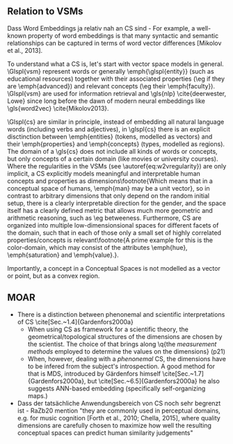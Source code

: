 ## Relation to VSMs

Dass Word Embeddings ja relativ nah an CS sind - For example, a well-known property of word embeddings is that many syntactic and semantic relationships can be captured in terms of word vector differences [Mikolov et al., 2013].

To understand what a CS is, let's start with vector space models in general. \Glspl{vsm} represent words or generally \emph{\glspl{entity}} (such as educational resources) together with their associated properties (\eg if they are \emph{advanced}) and relevant concepts (\eg their \emph{faculty}). \Glspl{vsm} are used for information retrieval and \gls{nlp} \cite{deerwester, Lowe} since long before the dawn of modern neural embeddings like \gls{word2vec} \cite{Mikolov2013}. 

\Glspl{cs} are similar in principle, instead of embedding all natural language words (including verbs and adjectives), in \glspl{cs} there is an explicit disctinction between \emph{entities} (tokens, modelled as vectors) and their \emph{properties} and \emph{concepts} (types, modelled as regions). The domain of a \gls{cs} does not include all kinds of words or concepts, but only concepts of a certain domain (like movies or university courses). Where the regularities in the VSMs (see \autoref{eq:w2vregularity}) are only implicit, a CS explicitly models meaningful and interpretable human concepts and properties as dimensions\footnote{Which means that in a conceptual space of humans, \emph{man} may be a unit vector}, so in contrast to arbitrary dimensions that only depend on the random initial setup, there is a clearly interpretable direction for the gender, and the space itself has a clearly defined metric that allows much more geometric and arithmetic reasoning, such as \eg betweeness. Furthermore, CS are organized into multiple low-dimensionsional spaces for different facets of the domain, such that in each of those only a small set of highly correlated properties/concepts is relevant\footnote{A prime example for this is the color-domain, which may consist of the attributes \emph{hue}, \emph{saturation} and \emph{value}.}.
<!-- from \cite{Alshaikh2019}: \q{For instance, in a conceptual space of movies, we may have facets such as genre, language, geographic location, etc. Each facet is associated with its own vector space, which intuitively captures similarity \wrt the corresponding facet. Most of these facet spaces tend to be low-dimensional [...]. This clearly differentiates them from traditional semantic spaces, which often have hundreds of dimensions}) -->
Importantly, a concept in a Conceptual Spaces is not modelled as a vector or point, but as a convex region. <!-- TODO: is this mentioned? (which allows for easy extraction of is-a and part-of relations or prototypical examples vs edge examples, but makes the generation computationally vastly more expensive)--> 

<!-- 
## Do I explain well enough?

* "criterion C defines concepts as regions of conceptual spaces" \cite[111]{Gardenfors2000a}
* properties: *A property is a convex region in some domain*
* information organized in spatial structures with dimensions (color, size, shape, ...)
    * dimensions have topological or geometric structures
    * dimensions sorted into domains (h+s+v = color)
    * dimensions are human-interpretable (measurable qualities)
* Gives an extended notion of what **similarity** is (see reasoning-section)
* related to prototype theory
-->

## MOAR

* There is a distinction between phenonemal and scientific interpretations of CS \cite[Sec.~1.4]{Gardenfors2000a}
	* When using CS as framework for a scientific theory, the geometrical/topological structures of the dimensions are chosen by the scientist. The choice of that brings along \q{the *measurement methods* employed to determine the values on the dimensions} (p21)
	* When, however, dealing with a *phenonemal* CS, the dimensions have to be infered from the subject's introspection. A good method for that is MDS, introduced by Gärdenfors himself \cite[Sec.~1.7]{Gardenfors2000a}, but \cite[Sec.~6.5]{Gardenfors2000a} he also suggests ANN-based embedding (specifically self-organizing maps.)
* Dass der tatsächliche Anwendungsbereich von CS noch sehr begrenzt ist - RaZb20 mention "they are commonly used in perceptual domains, e.g. for music cognition [Forth et al., 2010; Chella, 2015], where quality dimensions are carefully chosen to maximize how well the resulting conceptual spaces can predict human similarity judgements"
